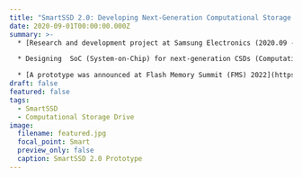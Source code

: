 ```yaml
---
title: "SmartSSD 2.0: Developing Next-Generation Computational Storage Drive"
date: 2020-09-01T00:00:00.000Z
summary: >-
  * [Research and development project at Samsung Electronics (2020.09 - 2021.08)](https://news.samsung.com/global/samsung-electronics-develops-second-generation-smartssd-computational-storage-drive-with-upgraded-processing-functionality)

  * Designing  SoC (System-on-Chip) for next-generation CSDs (Computational Storage Drives)

  * [A prototype was announced at Flash Memory Summit (FMS) 2022](https://blocksandfiles.com/2022/08/08/samsung-lays-tasty-flash-eggs-at-fms-2022/)
draft: false
featured: false
tags:
  - SmartSSD
  - Computational Storage Drive
image:
  filename: featured.jpg
  focal_point: Smart
  preview_only: false
  caption: SmartSSD 2.0 Prototype
---
```

